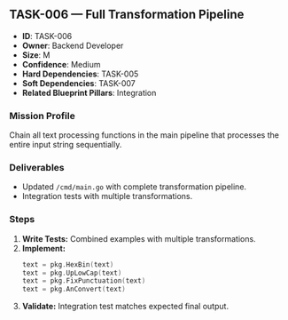 ## TASK-006 — Full Transformation Pipeline

- **ID**: TASK-006
- **Owner**: Backend Developer
- **Size**: M
- **Confidence**: Medium
- **Hard Dependencies**: TASK-005
- **Soft Dependencies**: TASK-007
- **Related Blueprint Pillars**: Integration

### Mission Profile
Chain all text processing functions in the main pipeline that processes the entire input string sequentially.

### Deliverables
- Updated `/cmd/main.go` with complete transformation pipeline.
- Integration tests with multiple transformations.

### Steps
1. **Write Tests:** Combined examples with multiple transformations.
2. **Implement:**
   ```go
   text = pkg.HexBin(text)
   text = pkg.UpLowCap(text)
   text = pkg.FixPunctuation(text)
   text = pkg.AnConvert(text)
   ```
3. **Validate:** Integration test matches expected final output.
